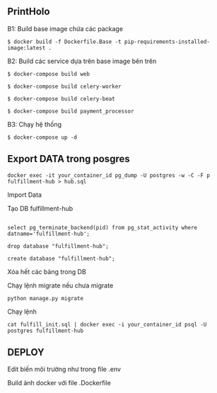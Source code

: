 ## PrintHolo

B1: Build base image chứa các package

```$ docker build -f Dockerfile.Base -t pip-requirements-installed-image:latest .```

B2: Build các service dựa trên base image bên trên

```$ docker-compose build web ```

```$ docker-compose build celery-worker ```

```$ docker-compose build celery-beat ```

```$ docker-compose build payment_processor```

B3: Chạy hệ thống

```$ docker-compose up -d```

## Export DATA trong posgres

```docker exec -it your_container_id pg_dump -U postgres -w -C -F p fulfillment-hub > hub.sql```

Import Data

Tạo DB fulfillment-hub

```psql -U postgres

select pg_terminate_backend(pid) from pg_stat_activity where datname='fulfillment-hub';

drop database "fulfillment-hub";

create database "fulfillment-hub";

```

Xóa hết các bảng trong DB

Chạy lệnh migrate nếu chưa migrate

```python manage.py migrate```

Chạy lệnh

```cat fulfill_init.sql | docker exec -i your_container_id psql -U postgres fulfillment-hub```

## DEPLOY 


Edit biến môi trường như trong file .env

Build ảnh docker với file .Dockerfile 



